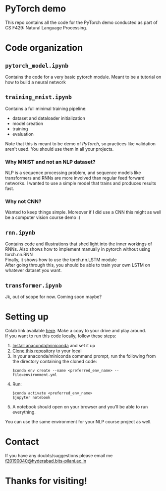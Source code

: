 # PyTorch demo
This repo contains all the code for the PyTorch demo conducted as part of CS F429: Natural Language Processing.

# Code organization
## `pytorch_model.ipynb`
Contains the code for a very basic pytorch module. Meant to be a tutorial on how to build a neural network

## `training_mnist.ipynb`
Contains a full minimal training pipeline:
- dataset and dataloader initialization
- model creation
- training
- evaluation
<!-- -->
Note that this is meant to be demo of *PyTorch*, so practices like validation aren't used. You should use them in all your projects.
### Why MNIST and not an NLP dataset?
NLP is a sequence processing problem, and sequence models like transformers and RNNs are more involved than regular feed forward networks. I wanted to use a simple model that trains and produces results fast.
### Why not CNN?
Wanted to keep things simple. Moreover if I did use a CNN this might as well be a computer vision course demo :)

## `rnn.ipynb`
Contains code and illustrations that shed light into the inner workings of RNNs. Also shows how to implement manually in pytorch without using torch.nn.RNN\
Finally, it shows how to use the torch.nn.LSTM module\
After going through this, you should be able to train your own LSTM on whatever dataset you want.

## `transformer.ipynb`
Jk, out of scope for now. Coming soon maybe?

# Setting up
Colab link available [here](https://colab.research.google.com/drive/1jqSGQwp_6IcAyb9VH1xIGE8ATZYjL04Q?usp=sharing). Make a copy to your drive and play around.\
If you want to run this code locally, follow these steps:
1. [Install anaconda/miniconda](https://docs.anaconda.com/anaconda/install/index.html) and set it up
2. [Clone this repository](https://docs.github.com/en/repositories/creating-and-managing-repositories/cloning-a-repository) to your local
3. In your anaconda/miniconda command prompt, run the following from the directory containing the cloned code:
    ```
    $conda env create --name <preferred_env_name> --file=environment.yml
    ```
4. Run:
    ```
    $conda activate <preferred_env_name>
    $jupyter notebook
    ``` 
5. A notebook should open on your browser and you'll be able to run everything.

You can use the same environment for your NLP course project as well.

# Contact
If you have any doubts/suggestions please email me f20190040@hyderabad.bits-pilani.ac.in

# Thanks for visiting!
